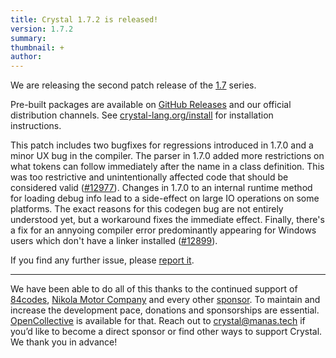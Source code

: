 ```yaml
---
title: Crystal 1.7.2 is released!
version: 1.7.2
summary:
thumbnail: +
author:
---
```


We are releasing the second patch release of the [1.7](/2023/01/09/1.7.0-released/) series.

Pre-built packages are available on [GitHub Releases](https://github.com/crystal-lang/crystal/releases/tag/1.7.2) and our official distribution channels.
See [crystal-lang.org/install](https://crystal-lang.org/install/) for installation instructions.

This patch includes two bugfixes for regressions introduced in 1.7.0 and a minor UX bug in the compiler.
The parser in 1.7.0 added more restrictions on what tokens can follow immediately after the name in a class definition. This was too restrictive and unintentionally affected code that should be considered valid ([#12977](https://github.com/crystal-lang/crystal/pull/12977)).
Changes in 1.7.0 to an internal runtime method for loading debug info lead to a side-effect on large IO operations on some platforms. The exact reasons for this codegen bug are not entirely understood yet, but a workaround fixes the immediate effect.
Finally, there's a fix for an annyoing compiler error predominantly appearing for Windows users which don't have a linker installed ([#12899](https://github.com/crystal-lang/crystal/pull/12899)).

If you find any further issue, please [report it](https://crystal-lang.org/issues).

---

We have been able to do all of this thanks to the continued support of [84codes](https://www.84codes.com/), [Nikola Motor Company](https://nikolamotor.com/) and every other [sponsor](/sponsors). To maintain and increase the development pace, donations and sponsorships are essential. [OpenCollective](https://opencollective.com/crystal-lang) is available for that. Reach out to [crystal@manas.tech](mailto:crystal@manas.tech) if you’d like to become a direct sponsor or find other ways to support Crystal. We thank you in advance!
